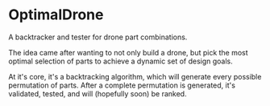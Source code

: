 # OptimalDrone
A backtracker and tester for drone part combinations.

The idea came after wanting to not only build a drone, but pick the most optimal selection of parts to achieve a dynamic set of design goals.

At it's core, it's a backtracking algorithm, which will generate every possible permutation of parts. After a complete permutation is generated, it's validated, tested, and will (hopefully soon) be ranked.
